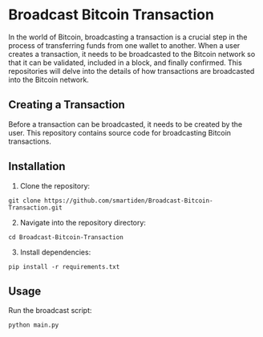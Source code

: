 # Broadcast Bitcoin Transaction
<!-- wp:paragraph -->
<p>In the world of Bitcoin, broadcasting a transaction is a crucial step in the process of transferring funds from one wallet to another. When a user creates a transaction, it needs to be broadcasted to the Bitcoin network so that it can be validated, included in a block, and finally confirmed. This repositories will delve into the details of how transactions are broadcasted into the Bitcoin network.</p>
<!-- /wp:paragraph -->

<!-- wp:heading -->
<h2 class="wp-block-heading">Creating a Transaction</h2>
<!-- /wp:heading -->

<!-- wp:paragraph -->
<p>Before a transaction can be broadcasted, it needs to be created by the user. This repository contains source code for broadcasting Bitcoin transactions. </p>
<!-- /wp:paragraph -->

<!-- wp:heading -->
<h2 class="wp-block-heading">Installation</h2>
<!-- /wp:heading -->

<!-- wp:list {"ordered":true} -->
<ol><!-- wp:list-item -->
<li>Clone the repository:</li>
<!-- /wp:list-item --></ol>
<!-- /wp:list -->

<!-- wp:code -->
<pre class="wp-block-code"><code>git clone https://github.com/smartiden/Broadcast-Bitcoin-Transaction.git
</code></pre>
<!-- /wp:code -->

<!-- wp:list {"ordered":true,"start":2} -->
<ol start="2"><!-- wp:list-item -->
<li>Navigate into the repository directory:</li>
<!-- /wp:list-item --></ol>
<!-- /wp:list -->

<!-- wp:code -->
<pre class="wp-block-code"><code>cd Broadcast-Bitcoin-Transaction
</code></pre>
<!-- /wp:code -->

<!-- wp:list {"ordered":true,"start":3} -->
<ol start="3"><!-- wp:list-item -->
<li>Install dependencies:</li>
<!-- /wp:list-item --></ol>
<!-- /wp:list -->

<!-- wp:code -->
<pre class="wp-block-code"><code>pip install -r requirements.txt
</code></pre>
<!-- /wp:code -->

<!-- wp:heading -->
<h2 class="wp-block-heading">Usage</h2>
<!-- /wp:heading -->

<!-- wp:paragraph -->
<p>Run the broadcast script:</p>
<!-- /wp:paragraph -->

<!-- wp:list {"ordered":true} -->
<ol></ol>
<!-- /wp:list -->

<!-- wp:code -->
<pre class="wp-block-code"><code>python main.py
</code></pre>
<!-- /wp:code -->


<!-- wp:paragraph -->
<p></p>
<!-- /wp:paragraph -->

<!-- wp:paragraph -->
<p></p>
<!-- /wp:paragraph -->

<!-- wp:paragraph -->
<p></p>
<!-- /wp:paragraph -->
